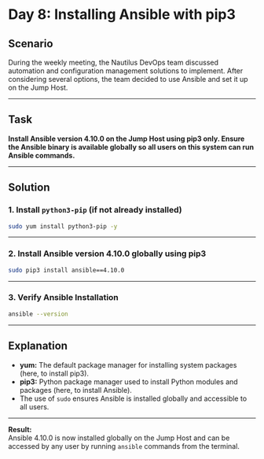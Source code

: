 # Day 8: Installing Ansible with pip3

## Scenario

During the weekly meeting, the Nautilus DevOps team discussed automation and configuration management solutions to implement. After considering several options, the team decided to use Ansible and set it up on the Jump Host.

---

## Task

**Install Ansible version 4.10.0 on the Jump Host using pip3 only. Ensure the Ansible binary is available globally so all users on this system can run Ansible commands.**

---

## Solution

### 1. Install `python3-pip` (if not already installed)

```bash
sudo yum install python3-pip -y
```

---

### 2. Install Ansible version 4.10.0 globally using pip3

```bash
sudo pip3 install ansible==4.10.0
```

---

### 3. Verify Ansible Installation

```bash
ansible --version
```

---

## Explanation

- **yum:** The default package manager for installing system packages (here, to install pip3).
- **pip3:** Python package manager used to install Python modules and packages (here, to install Ansible).
- The use of `sudo` ensures Ansible is installed globally and accessible to all users.

---

**Result:**  
Ansible 4.10.0 is now installed globally on the Jump Host and can be accessed by any user by running `ansible` commands from the terminal.
